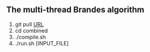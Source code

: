 ## The multi-thread Brandes algorithm

1. git pull [URL](https://github.com/JackBai0914/Centrality)
2. cd combined
3. ./compile.sh
4. ./run.sh [INPUT_FILE]